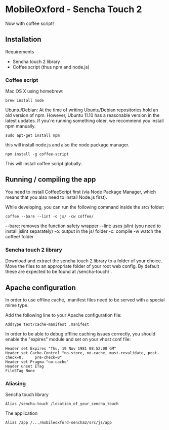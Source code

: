 # MobileOxford - Sencha Touch 2

Now with coffee script!

## Installation

Requirements

* Sencha touch 2 library
* Coffee script (thus npm and node.js)

###  Coffee script

Mac OS X using homebrew:

    brew install node

Ubuntu/Debian:
At the time of writing Ubuntu/Debian repositories hold an old version of npm. However, Ubuntu 11.10 has a reasonable version in the latest updates. If you're running something older, we recommend you install npm manually. 
 
    sudo apt-get install npm

this will install node.js and also the node package manager.

    npm install -g coffee-script

This will install coffee script globally. 

## Running / compiling the app

You need to install CoffeeScript first (via Node Package Manager, which means that you also need to install Node.js first).

While developing, you can run the following command inside the src/ folder:

    coffee --bare --lint -o js/ -cw coffee/

--bare: removes the function safety wrapper
--lint: uses jslint (you need to install jslint separately)
-o: output in the js/ folder
-c: compile
-w watch the coffee/ folder




### Sencha touch 2 library

Download and extract the sencha touch 2 library to a folder of your choice. 
Move the files to an appropriate folder of your root web config. By default these are expected to be found at /sencha-touch/ .

## Apache configuration 

In order to use offline cache, .manifest files need to be served with a special mime type.

Add the following line to your Apache configuration file:

    AddType text/cache-manifest .manifest

In order to be able to debug offline caching issues correctly, you should enable the "expires" module and set on your vhost conf file:

    Header set Expires "Thu, 19 Nov 1981 08:52:00 GM"
    Header set Cache-Control "no-store, no-cache, must-revalidate, post-check=0, 	 pre-check=0"
    Header set Pragma "no-cache"
    Header unset ETag
    FileETag None

### Aliasing

Sencha touch library

    Alias /sencha-touch /location_of_your_sencha_touch

The application
    
    Alias /app /.../mobileoxford-sencha2/src/js/app



